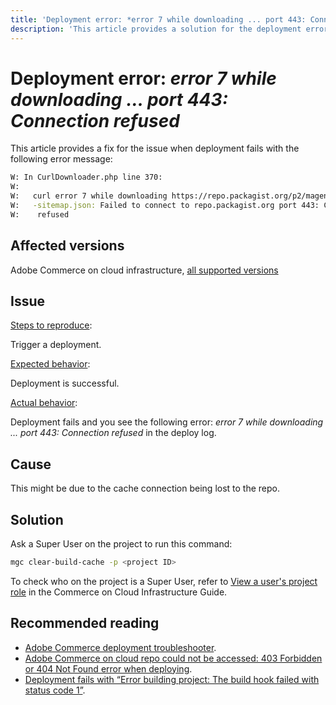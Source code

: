 ```yaml
---
title: 'Deployment error: *error 7 while downloading ... port 443: Connection refused*'
description: 'This article provides a solution for the deployment error: *"error 7 while downloading ... port 443: Connection refused"*.'
---
```


# Deployment error: *error 7 while downloading ... port 443: Connection refused* 

This article provides a fix for the issue when deployment fails with the following error message:

```bash
W: In CurlDownloader.php line 370:
W:
W:   curl error 7 while downloading https://repo.packagist.org/p2/magento/module
W:   -sitemap.json: Failed to connect to repo.packagist.org port 443: Connection
W:    refused
```

## Affected versions

Adobe Commerce on cloud infrastructure, [all supported versions](https://magento.com/sites/default/files/magento-software-lifecycle-policy.pdf)

## Issue

 <u>Steps to reproduce</u>:

 Trigger a deployment.

 <u>Expected behavior</u>:

 Deployment is successful.

 <u>Actual behavior</u>:

 Deployment fails and you see the following error: *error 7 while downloading ... port 443: Connection refused* in the deploy log.

## Cause

 This might be due to the cache connection being lost to the repo. 

## Solution

 Ask a Super User on the project to run this command:

 ```bash
 mgc clear-build-cache -p <project ID>
 ```
 
To check who on the project is a Super User, refer to [View a user's project role](/docs/commerce-cloud-service/user-guide/project/user-access.html?lang=en#view-a-user’s-project-role) in the Commerce on Cloud Infrastructure Guide. 

## Recommended reading

* [Adobe Commerce deployment troubleshooter](/docs/commerce-knowledge-base/kb/troubleshooting/deployment/magento-deployment-troubleshooter.html).
* [Adobe Commerce on cloud repo could not be accessed: 403 Forbidden or 404 Not Found error when deploying](/docs/commerce-knowledge-base/kb/troubleshooting/deployment/magento-commerce-cloud-repo-could-not-be-accessed-403-forbidden-or-404-not-found-error-when-deploying.html).
* [Deployment fails with “Error building project: The build hook failed with status code 1”](https://experienceleague.adobe.com/docs/commerce-knowledge-base/kb/troubleshooting/deployment/deployment-fails-with-error-building-project-the-build-hook-failed-with-status-code-1.html).



